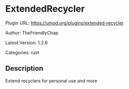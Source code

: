 # ExtendedRecycler

Plugin URL: https://umod.org/plugins/extended-recycler

Author: TheFriendlyChap

Latest Version: 1.2.6

Categories: rust

## Description

Extend recyclers for personal use and more

